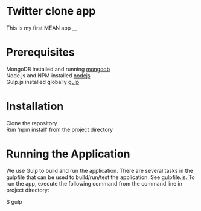 # Twitter clone app
This is my first MEAN app __

# Prerequisites
MongoDB installed and running [mongodb](http://mongodb.org) <br/>
Node.js and NPM installed [nodejs](http://nodejs.org) <br/>
Gulp.js installed globally [gulp](http://gulpjs.com) <br/>

# Installation
Clone the repository <br/>
Run 'npm install' from the project directory <br/>

# Running the Application
We use Gulp to build and run the application. There are several tasks in the gulpfile that can be used to build/run/test the application. See gulpfile.js. To run the app, execute the following command from the command line in project directory: <br/>

$ gulp <br/>
